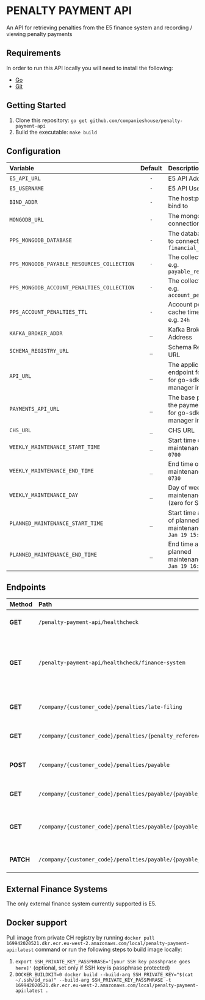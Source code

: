 # PENALTY PAYMENT API

An API for retrieving penalties from the E5 finance system and recording / viewing penalty payments

## Requirements
In order to run this API locally you will need to install the following:

- [Go](https://golang.org/doc/install)
- [Git](https://git-scm.com/downloads)

## Getting Started
1. Clone this repository: `go get github.com/companieshouse/penalty-payment-api`
1. Build the executable: `make build`

## Configuration
| Variable                                        | Default | Description                                                                                       |
|:------------------------------------------------|:-------:|:--------------------------------------------------------------------------------------------------|
| `E5_API_URL`                                    |   `-`   | E5 API Address                                                                                    |
| `E5_USERNAME`                                   |   `-`   | E5 API Username                                                                                   |
| `BIND_ADDR`                                     |   `-`   | The host:port to bind to                                                                          |
| `MONGODB_URL`                                   |   `-`   | The mongo db connection string                                                                    |
| `PPS_MONGODB_DATABASE`                          |   `-`   | The database name to connect to e.g. `financial_penalties`                                        |
| `PPS_MONGODB_PAYABLE_RESOURCES_COLLECTION`      |   `-`   | The collection name e.g. `payable_resources`                                                      |
| `PPS_MONGODB_ACCOUNT_PENALTIES_COLLECTION`      |   `-`   | The collection name e.g. `account_penalties`                                                      |
| `PPS_ACCOUNT_PENALTIES_TTL`                     |   `-`   | Account penalties cache time to live  e.g. `24h`                                                  |
| `KAFKA_BROKER_ADDR`                             |   `_`   | Kafka Broker Address                                                                              |
| `SCHEMA_REGISTRY_URL`                           |   `_`   | Schema Registry URL                                                                               |
| `API_URL`                                       |   `_`   | The application endpoint for the API, for go-sdk-manager integration                              |
| `PAYMENTS_API_URL`                              |   `_`   | The base path for the payments API, for go-sdk-manager integration                                |
| `CHS_URL`                                       |   `_`   | CHS URL                                                                                           |
| `WEEKLY_MAINTENANCE_START_TIME`                 |   `_`   | Start time of weekly maintenance e.g. `0700`                                                      |
| `WEEKLY_MAINTENANCE_END_TIME`                   |   `_`   | End time of weekly maintenance e.g. `0730`                                                        |
| `WEEKLY_MAINTENANCE_DAY`                        |   `_`   | Day of weekly maintenance e.g. `0` (zero for Sunday)                                              |
| `PLANNED_MAINTENANCE_START_TIME`                |   `_`   | Start time and date of planned maintenance e.g. `01 Jan 19 15:04 BST`                             |
| `PLANNED_MAINTENANCE_END_TIME`                  |   `_`   | End time and date of planned maintenance e.g. `31 Jan 19 16:59 BST`                               |

## Endpoints

| Method    | Path                                                              | Description                                                           |
|:----------|:------------------------------------------------------------------|:----------------------------------------------------------------------|
| **GET**   | `/penalty-payment-api/healthcheck`                                | Standard healthcheck endpoint                                         |
| **GET**   | `/penalty-payment-api/healthcheck/finance-system`                 | Healthcheck endpoint to check whether the finance system is available |
| **GET**   | `/company/{customer_code}/penalties/late-filing`                  | List the late filing penalties for a company                          |
| **GET**   | `/company/{customer_code}/penalties/{penalty_reference_type}`     | List the financial penalties                                          |
| **POST**  | `/company/{customer_code}/penalties/payable`                      | Create a payable penalty resource                                     |
| **GET**   | `/company/{customer_code}/penalties/payable/{payable_ref}`         | Get a payable resource                                                |
| **GET**   | `/company/{customer_code}/penalties/payable/{payable_ref}/payment` | List the cost items related to the penalty resource                   |
| **PATCH** | `/company/{customer_code}/penalties/payable/{payable_ref}/payment` | Mark the resource as paid                                             |

## External Finance Systems
The only external finance system currently supported is E5.

## Docker support

Pull image from private CH registry by running `docker pull 169942020521.dkr.ecr.eu-west-2.amazonaws.com/local/penalty-payment-api:latest` command or run the following steps to build image locally:

1. `export SSH_PRIVATE_KEY_PASSPHRASE='[your SSH key passhprase goes here]'` (optional, set only if SSH key is passphrase protected)
2. `DOCKER_BUILDKIT=0 docker build --build-arg SSH_PRIVATE_KEY="$(cat ~/.ssh/id_rsa)" --build-arg SSH_PRIVATE_KEY_PASSPHRASE -t 169942020521.dkr.ecr.eu-west-2.amazonaws.com/local/penalty-payment-api:latest .`
